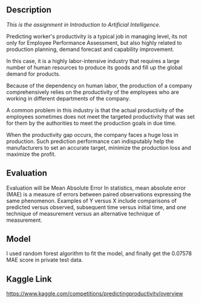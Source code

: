 ## Description

*This is the assignment in Introduction to Artificial Intelligence.*

Predicting worker's productivity is a typical job in managing level, its not only for Employee Performance Assessment, but also highly related to production planning, demand forecast and capability improvement.

In this case, it is a highly labor-intensive industry that requires a large number of human resources to produce its goods and fill up the global demand for products.

Because of the dependency on human labor, the production of a company comprehensively relies on the productivity of the employees who are working in different departments of the company.

A common problem in this industry is that the actual productivity of the employees sometimes does not meet the targeted productivity that was set for them by the authorities to meet the production goals in due time.

When the productivity gap occurs, the company faces a huge loss in production. Such prediction performance can indisputably help the manufacturers to set an accurate target, minimize the production loss and maximize the profit.

## Evaluation

Evaluation will be Mean Absolute Error In statistics, mean absolute error (MAE) is a measure of errors between paired observations expressing the same phenomenon. Examples of Y versus X include comparisons of predicted versus observed, subsequent time versus initial time, and one technique of measurement versus an alternative technique of measurement.

## Model

I used random forest algorithm to fit the model, and finally get the 0.07578 MAE score in private test data.

## Kaggle Link

https://www.kaggle.com/competitions/predictingproductivity/overview
